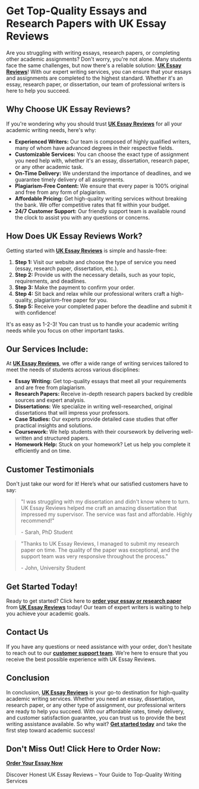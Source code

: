 <h1>Get Top-Quality Essays and Research Papers with UK Essay Reviews</h1>

<p>Are you struggling with writing essays, research papers, or completing other academic assignments? Don't worry, you're not alone. Many students face the same challenges, but now there's a reliable solution: <strong><a href="https://tinyurl.com/topessay?keyword=uk+essay+reviews" target="_blank">UK Essay Reviews</a></strong>! With our expert writing services, you can ensure that your essays and assignments are completed to the highest standard. Whether it's an essay, research paper, or dissertation, our team of professional writers is here to help you succeed.</p>

<h2>Why Choose UK Essay Reviews?</h2>

<p>If you're wondering why you should trust <strong><a href="https://tinyurl.com/topessay?keyword=uk+essay+reviews" target="_blank">UK Essay Reviews</a></strong> for all your academic writing needs, here's why:</p>

<ul>
    <li><strong>Experienced Writers:</strong> Our team is composed of highly qualified writers, many of whom have advanced degrees in their respective fields.</li>
    <li><strong>Customizable Services:</strong> You can choose the exact type of assignment you need help with, whether it's an essay, dissertation, research paper, or any other academic task.</li>
    <li><strong>On-Time Delivery:</strong> We understand the importance of deadlines, and we guarantee timely delivery of all assignments.</li>
    <li><strong>Plagiarism-Free Content:</strong> We ensure that every paper is 100% original and free from any form of plagiarism.</li>
    <li><strong>Affordable Pricing:</strong> Get high-quality writing services without breaking the bank. We offer competitive rates that fit within your budget.</li>
    <li><strong>24/7 Customer Support:</strong> Our friendly support team is available round the clock to assist you with any questions or concerns.</li>
</ul>

<h2>How Does UK Essay Reviews Work?</h2>

<p>Getting started with <strong><a href="https://tinyurl.com/topessay?keyword=uk+essay+reviews" target="_blank">UK Essay Reviews</a></strong> is simple and hassle-free:</p>

<ol>
    <li><strong>Step 1:</strong> Visit our website and choose the type of service you need (essay, research paper, dissertation, etc.).</li>
    <li><strong>Step 2:</strong> Provide us with the necessary details, such as your topic, requirements, and deadlines.</li>
    <li><strong>Step 3:</strong> Make the payment to confirm your order.</li>
    <li><strong>Step 4:</strong> Sit back and relax while our professional writers craft a high-quality, plagiarism-free paper for you.</li>
    <li><strong>Step 5:</strong> Receive your completed paper before the deadline and submit it with confidence!</li>
</ol>

<p>It's as easy as 1-2-3! You can trust us to handle your academic writing needs while you focus on other important tasks.</p>

<h2>Our Services Include:</h2>

<p>At <strong><a href="https://tinyurl.com/topessay?keyword=uk+essay+reviews" target="_blank">UK Essay Reviews</a></strong>, we offer a wide range of writing services tailored to meet the needs of students across various disciplines:</p>

<ul>
    <li><strong>Essay Writing:</strong> Get top-quality essays that meet all your requirements and are free from plagiarism.</li>
    <li><strong>Research Papers:</strong> Receive in-depth research papers backed by credible sources and expert analysis.</li>
    <li><strong>Dissertations:</strong> We specialize in writing well-researched, original dissertations that will impress your professors.</li>
    <li><strong>Case Studies:</strong> Our experts provide detailed case studies that offer practical insights and solutions.</li>
    <li><strong>Coursework:</strong> We help students with their coursework by delivering well-written and structured papers.</li>
    <li><strong>Homework Help:</strong> Stuck on your homework? Let us help you complete it efficiently and on time.</li>
</ul>

<h2>Customer Testimonials</h2>

<p>Don't just take our word for it! Here’s what our satisfied customers have to say:</p>

<blockquote>
    <p>"I was struggling with my dissertation and didn't know where to turn. UK Essay Reviews helped me craft an amazing dissertation that impressed my supervisor. The service was fast and affordable. Highly recommend!"</p>
    <footer>- Sarah, PhD Student</footer>
</blockquote>

<blockquote>
    <p>"Thanks to UK Essay Reviews, I managed to submit my research paper on time. The quality of the paper was exceptional, and the support team was very responsive throughout the process."</p>
    <footer>- John, University Student</footer>
</blockquote>

<h2>Get Started Today!</h2>

<p>Ready to get started? Click here to <strong><a href="https://tinyurl.com/topessay?keyword=uk+essay+reviews" target="_blank">order your essay or research paper</a></strong> from <strong><a href="https://tinyurl.com/topessay?keyword=uk+essay+reviews" target="_blank">UK Essay Reviews</a></strong> today! Our team of expert writers is waiting to help you achieve your academic goals.</p>

<h2>Contact Us</h2>

<p>If you have any questions or need assistance with your order, don't hesitate to reach out to our <strong><a href="https://tinyurl.com/topessay?keyword=uk+essay+reviews" target="_blank">customer support team</a></strong>. We're here to ensure that you receive the best possible experience with UK Essay Reviews.</p>

<h2>Conclusion</h2>

<p>In conclusion, <strong><a href="https://tinyurl.com/topessay?keyword=uk+essay+reviews" target="_blank">UK Essay Reviews</a></strong> is your go-to destination for high-quality academic writing services. Whether you need an essay, dissertation, research paper, or any other type of assignment, our professional writers are ready to help you succeed. With our affordable rates, timely delivery, and customer satisfaction guarantee, you can trust us to provide the best writing assistance available. So why wait? <strong><a href="https://tinyurl.com/topessay?keyword=uk+essay+reviews" target="_blank">Get started today</a></strong> and take the first step toward academic success!</p>

<h2>Don't Miss Out! Click Here to Order Now:</h2>
<p><strong><a href="https://tinyurl.com/topessay?keyword=uk+essay+reviews" target="_blank">Order Your Essay Now</a></strong></p>
Discover Honest UK Essay Reviews – Your Guide to Top-Quality Writing Services
